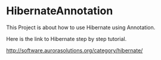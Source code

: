 HibernateAnnotation
===================


This Project is about how to use Hibernate using Annotation.

Here is the link to Hibernate step by step tutorial.

http://software.aurorasolutions.org/category/hibernate/
